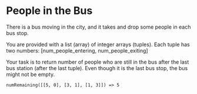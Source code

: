 # People in the Bus

There is a bus moving in the city, and it takes and drop some people in each bus stop.

You are provided with a list (array) of integer arrays (tuples). Each tuple has two numbers:
[num_people_entering, num_people_exiting]

Your task is to return number of people who are still in the bus after the last bus station (after the last tuple). Even though it is the last bus stop, the bus might not be empty.

`numRemaining([[5, 0], [3, 1], [1, 3]]) => 5`
